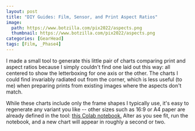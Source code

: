 ```yaml
---
layout: post
title: "DIY Guides: Film, Sensor, and Print Aspect Ratios"
image:
  path: https://www.botzilla.com/pix2022/aspects.png
  thumbnail: https://www.botzilla.com/pix2022/aspects.png
categories: [GearHead]
tags: [Film, _Phase4]
---
```


I made a small tool to generate this little pair of charts comparing print and aspect ratios because I simply couldn't find one laid out this way: all centered to show the letterboxing for one axis or the other. The charts I could find invariably radiated out from the corner, which is less useful (to me) when preparing prints from existing images where the aspects don't match.

While these charts include only the frame shapes I typically use, it's easy to regenerate any variant you like -- other sizes such as 16:9 or A4 paper are already defined in the tool: <a href="https://colab.research.google.com/drive/1xzita9SFu_1eHPtpc-mLuh_psomtsrYu?usp=sharing">this Colab notebook.</a> Alter as you see fit, run the notebook, and a new chart will appear in roughly a second or two.

